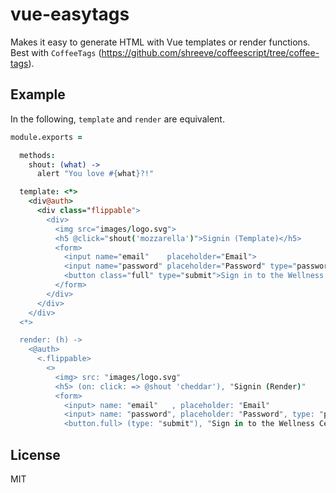 # vue-easytags

Makes it easy to generate HTML with Vue templates or render functions. Best
with `CoffeeTags` (https://github.com/shreeve/coffeescript/tree/coffee-tags).

## Example

In the following, `template` and `render` are equivalent.

```coffee
module.exports =

  methods:
    shout: (what) ->
      alert "You love #{what}?!"

  template: <*>
    <div@auth>
      <div class="flippable">
        <div>
          <img src="images/logo.svg">
          <h5 @click="shout('mozzarella')">Signin (Template)</h5>
          <form>
            <input name="email"    placeholder="Email">
            <input name="password" placeholder="Password" type="password">
            <button class="full" type="submit">Sign in to the Wellness Center</button>
          </form>
        </div>
      </div>
    </div>
  <*>

  render: (h) ->
    <@auth>
      <.flippable>
        <>
          <img> src: "images/logo.svg"
          <h5> (on: click: => @shout 'cheddar'), "Signin (Render)"
          <form>
            <input> name: "email"   , placeholder: "Email"
            <input> name: "password", placeholder: "Password", type: "password"
            <button.full> (type: "submit"), "Sign in to the Wellness Center"
```

## License

MIT
